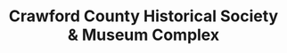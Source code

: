 ---
layout: repo
title: "Crawford County Historical Society & Museum Complex"
id: 4002
permalink: repos/4002/
---